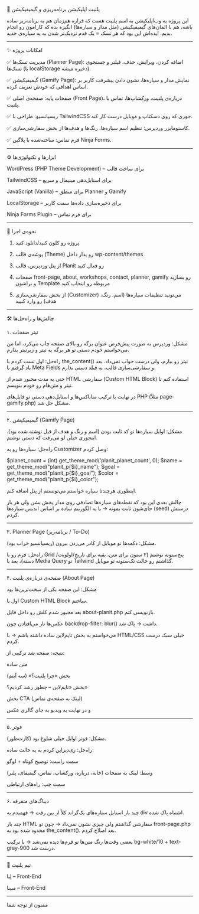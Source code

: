 

🌌 پلنیت اپلیکیشن برنامه‌ریزی و گیمیفیکیشن

این پروژه یه وب‌اپلیکیشن به اسم پلنیت هست که قراره هم‌زمان هم یه برنامه‌ریز ساده باشه، هم با المان‌های گیمیفیکیشن (مثل مدار و سیاره‌ها) انگیزه بده که کارامون رو انجام بدیم.
ایده‌اش این بود که هر تسک = یک قدم نزدیک‌تر شدن به یه سیاره‌ی جدید.


---

✨ امکانات پروژه

✅ مدیریت تسک‌ها (Planner Page): اضافه کردن، ویرایش، حذف، فیلتر و جستجوی تسک‌ها (با localStorage ذخیره میشه).

✅ گیمیفیکیشن (Gamify Page): نمایش مدار و سیاره‌ها، نشون دادن پیشرفت کاربر بر اساس اهدافی که خودش تعریف کرده.

✅ صفحات پایه: صفحه‌ی اصلی (Front Page)، درباره‌ی پلنیت، ورکشاپ‌ها، تماس با پلنیت.

✅ ریسپانسیو: طراحی با TailwindCSS جوری که روی دسکتاپ و موبایل درست کار کنه.

✅ کاستومایزر وردپرس: تنظیم اسم سیاره‌ها، رنگ‌ها و هدف‌ها از بخش سفارشی‌سازی.

✅ فرم تماس: ساخته‌شده با پلاگین Ninja Forms.

---

⚙️ ابزارها و تکنولوژی‌ها

WordPress (PHP Theme Development) – برای ساخت قالب

TailwindCSS – برای استایل‌دهی مینیمال و سریع

JavaScript (Vanilla) – برای منطق Planner و Gamify

LocalStorage – برای ذخیره‌سازی داده‌ها سمت کاربر

Ninja Forms Plugin – برای فرم تماس

----


🚀 نحوه‌ی اجرا

1. پروژه رو کلون کنید/دانلود کنید


2. پوشه‌ی قالب (Theme) رو بذار داخل wp-content/themes


3. از پنل وردپرس، قالب Planit رو فعال کنید


4. صفحات front-page, about, workshops, contact, planner, gamify رو بسازید و براشون Template مربوطه رو انتخاب کنید


5. از بخش سفارشی‌سازی (Customizer) می‌تونید تنظیمات سیاره‌ها (اسم، رنگ، هدف) رو وارد کنیید


-----


🛠️ چالش‌ها و راه‌حل‌ها

۱. تیتر صفحات

مشکل: وردپرس به صورت پیش‌فرض عنوان برگه رو بالای صفحه چاپ می‌کرد، اما من می‌خواستم خودم دستی تو هر برگه یه تیتر و زیرتیتر بذارم.

راه‌حل: اول تست کردم با the_content() تیتر رو بیارم، ولی درست جواب نمی‌داد. بعد یاد گرفتم با Meta Fields و سفارشی‌سازی قالب، یه فیلد دستی بذارم.

حتی یه مدت مجبور شدم از HTML سفارشی (Custom HTML Block) استفاده کنم تا تیتر و متن‌هام رو خودم بنویسم.

در نهایت با ترکیب متاباکس‌ها و استایل‌دهی دستی تو فایل‌های PHP (مثلاً page-gamify.php) مشکل حل شد.



---

۲. گیمیفیکیشن (Gamify Page)

مشکل: اوایل سیاره‌ها تو کد ثابت بودن (اسم و رنگ و هدف از قبل نوشته شده بود). اینجوری خیلی لو می‌رفت که دستی نوشتم.

راه‌حل: سیاره‌ها رو به Customizer وصل کردم:

$planet_count = (int) get_theme_mod('planit_planet_count', 0);
$name = get_theme_mod("planit_p{$i}_name");
$goal = get_theme_mod("planit_p{$i}_goal");
$color = get_theme_mod("planit_p{$i}_color");

اینطوری هرچندتا سیاره خواستم می‌تونستم از پنل اضافه کنم.

چالش بعدی این بود که نقطه‌های سیاره‌ها تصادفی روی مدار پخش بشن ولی هر بار جای‌شون ثابت بمونه → با یه الگوریتم ساده بر اساس اندیس سیاره‌ها (seed) درستش کردم.

 ----

۳. Planner Page (برنامه‌ریز / To-Do)

مشکل: دکمه‌ها تو موبایل از کادر می‌زدن بیرون (ریسپانسیو خراب بود).

راه‌حل: فرم رو با Grid پنج‌ستونه نوشتم (۲ ستون برای متن، بقیه برای تاریخ/اولویت/دسته)، بعد با Media Query تو Tailwind گذاشتم رو حالت تک‌ستونه تو موبایل.

----

۴. صفحه‌ی درباره‌ی پلنیت (About Page)

مشکل: این صفحه  یکی از سخت‌ترین‌ها بود 

اول با Custom HTML Block ساختم.

بعد مجبور شدم کلش رو داخل فایل about-planit.php بازنویسی کنم.

عکس‌ها تار می‌افتادن چون backdrop-filter: blur() داشت → پاک شد.

می‌خواستم یه بخش تایم‌لاین ساده داشته باشم → با HTML/CSS خیلی سبک درست کردم.


نتیجه: صفحه شد ترکیبی از:

متن ساده

بخش «چرا پلنیت؟» (سه آیتم)

بخش «تایم‌لاین – چطور رشد کردیم؟»

بخش CTA (لینک به صفحه‌ی تماس)

و در نهایت یه ویدیو به جای گالری عکس

----

۵. فوتر

مشکل: فوتر اوایل خیلی شلوغ بود (کارت‌طور).

راه‌حل: ری‌دیزاین کردم به یه حالت ساده:

سمت راست: توضیح کوتاه + لوگو

وسط: لینک به صفحات (خانه، درباره، ورکشاپ، تماس، گیمیفای، پلنر)

سمت چپ: راه‌های ارتباطی 

---
۶. دیباگ‌های متفرقه

چند بار استایل ستاره‌های بک‌گراند کلاً از بین رفت → فهمیدم یه div اشتباه پاک شده.

چند بار HTML سفارشی گذاشتم ولی چیزی نشون نمی‌داد → چون تو front-page.php محدود شده بود به the_content(). بعد اصلاح کردم.

بعضی وقت‌ها رنگ متن‌ها تو فرم‌ها دیده نمی‌شد → با ترکیب bg-white/10 + text-gray-900 درست شد.


---

👥 تیم پلنیت

لِنا – Front-End

مبینا – Front-End

---
ممنون از توجه شما